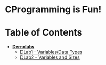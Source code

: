 # **CProgramming is Fun!**
# **Table of Contents**
* [**Demolabs**](./DemoLabs/)
  * [DLab1 - Variables/Data Types](./DemoLabs/DLab1.c)
  * [DLab2 - Variables and Sizes](./DemoLabs/DLab2.c)
  

